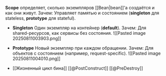 **Scope** определяет, сколько экземпляров [[Bean|bean]]'а создаётся и как они живут.
Зачем: Управляет памятью и состоянием (**singleton** для stateless, **prototype** для stateful).


- **Singleton**
Один экземпляр на контейнер (**default**). Зачем: Для shared-ресурсов, как сервисы без состояния.
![[Pasted image 20250811003903.png]]


- **Prototype**
Новый экземпляр при каждом обращении. Зачем: Для объектов с состоянием (например, request-specific).
![[Pasted image 20250811004010.png]]

- [[Жизненный цикл бина]]
[[@PostConstruct]]
[[@PreDestroy]]
